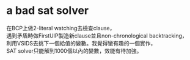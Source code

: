 # a bad sat solver
在BCP上做2-literal watching去檢查clause，  
遇到矛盾時做FirstUIP製造新clause並且non-chronological backtracking，  
利用VSIDS去挑下一個給值的變數。我覺得蠻有趣的一個實作，  
SAT solver只能解到1000個以內的變數，效能有待加強。
